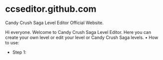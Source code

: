 # ccseditor.github.com
Candy Crush Saga Level Editor Official Website.

Hi everyone. Welcome to Candy Crush Saga Level Editor. Here you can create your own level or edit your level or Candy Crush Saga levels.
• How to use:
- Step 1: 
